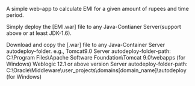 A simple web-app to calculate EMI for a given amount of rupees and time period.

Simply deploy the [EMI.war] file to any Java-Contianer Server(support above or at least JDK-1.6).

Download and copy the [.war] file to any Java-Container Server autodeploy-folder.
e.g.,
Tomcat9.0 Server autodeploy-folder-path: C:\Program Files\Apache Software Foundation\Tomcat 9.0\webapps (for Windows)
Weblogic 12.1 or above version Server autodeploy-folder-path: C:\Oracle\Middleware\user_projects\domains[domain_name]\autodeploy (for Windows)
